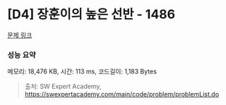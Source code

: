 # [D4] 장훈이의 높은 선반 - 1486 

[문제 링크](https://swexpertacademy.com/main/code/problem/problemDetail.do?contestProbId=AV2b7Yf6ABcBBASw) 

### 성능 요약

메모리: 18,476 KB, 시간: 113 ms, 코드길이: 1,183 Bytes



> 출처: SW Expert Academy, https://swexpertacademy.com/main/code/problem/problemList.do